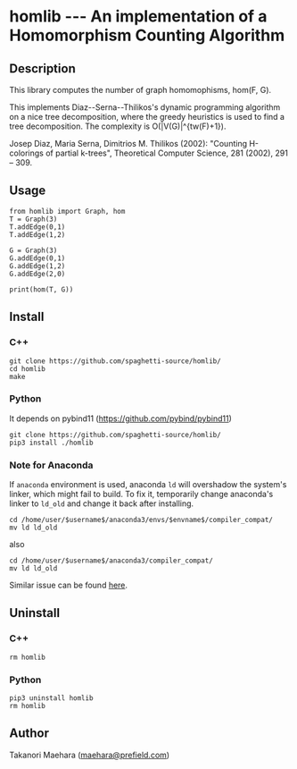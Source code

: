 # homlib --- An implementation of a Homomorphism Counting Algorithm

## Description

This library computes the number of graph homomophisms, hom(F, G).


This implements Diaz--Serna--Thilikos's dynamic programming algorithm on a nice tree decomposition, where the greedy heuristics is used to find a tree decomposition. The complexity is O(|V(G)|^{tw(F)+1}).

Josep Diaz, Maria Serna, Dimitrios M. Thilikos (2002): "Counting H-colorings of partial k-trees", Theoretical Computer Science, 281 (2002), 291 – 309.

## Usage

````
from homlib import Graph, hom
T = Graph(3)
T.addEdge(0,1)
T.addEdge(1,2)

G = Graph(3)
G.addEdge(0,1)
G.addEdge(1,2)
G.addEdge(2,0)

print(hom(T, G))
````

## Install

### C++

````
git clone https://github.com/spaghetti-source/homlib/
cd homlib
make
````

### Python

It depends on pybind11 (https://github.com/pybind/pybind11)

````
git clone https://github.com/spaghetti-source/homlib/
pip3 install ./homlib
````

### Note for Anaconda

If `anaconda` environment is used, anaconda `ld` will 
overshadow the system's linker, which might fail to build.
To fix it, temporarily change anaconda's linker to `ld_old`
and change it back after installing.
```
cd /home/user/$username$/anaconda3/envs/$envname$/compiler_compat/
mv ld ld_old
```
also
```
cd /home/user/$username$/anaconda3/compiler_compat/
mv ld ld_old
```
Similar issue can be found [here](https://github.com/pytorch/pytorch/issues/16683).

## Uninstall

### C++

````
rm homlib
````

### Python

````
pip3 uninstall homlib
rm homlib
````

## Author

Takanori Maehara (maehara@prefield.com)
